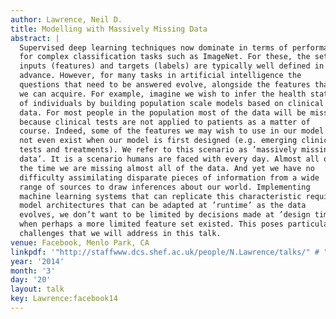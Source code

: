 ```yaml
---
author: Lawrence, Neil D.
title: Modelling with Massively Missing Data
abstract: |
  Supervised deep learning techniques now dominate in terms of performance
  for complex classification tasks such as ImageNet. For these, the set of
  inputs (features) and targets (labels) are typically well defined in
  advance. However, for many tasks in artificial intelligence the
  questions that need to be answered evolve, alongside the features that
  we can acquire. For example, imagine we wish to infer the health status
  of individuals by building population scale models based on clinical
  data. For most people in the population most of the data will be missing
  because clinical tests are not applied to patients as a matter of
  course. Indeed, some of the features we may wish to use in our model may
  not even exist when our model is first designed (e.g. emerging clinical
  tests and treatments). We refer to this scenario as ’massively missing
  data’. It is a scenario humans are faced with every day. Almost all of
  the time we are missing almost all of the data. And yet we have no
  difficulty assimilating disparate pieces of information from a wide
  range of sources to draw inferences about our world. Implementing
  machine learning systems that can replicate this characteristic requires
  model architectures that can be adapted at ’runtime’ as the data
  evolves, we don’t want to be limited by decisions made at ’design time’
  when perhaps a more limited feature set existed. This poses particular
  challenges that we will address in this talk.
venue: Facebook, Menlo Park, CA
linkpdf: '"http://staffwww.dcs.shef.ac.uk/people/N.Lawrence/talks/" # "missing_facebook14.pdf"'
year: '2014'
month: '3'
day: '20'
layout: talk
key: Lawrence:facebook14
---
```

